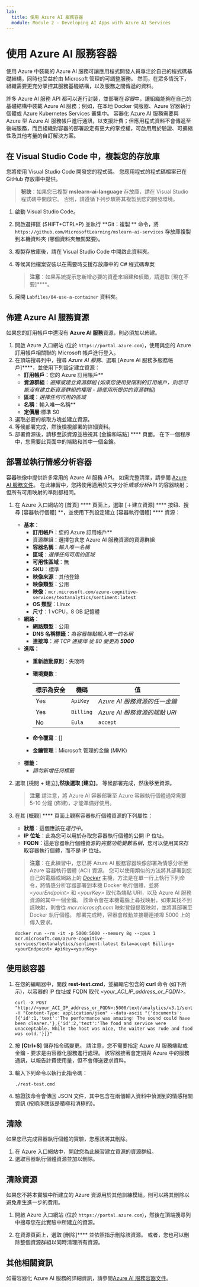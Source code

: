 ```yaml
---
lab:
  title: 使用 Azure AI 服務容器
  module: Module 2 - Developing AI Apps with Azure AI Services
---
```


# 使用 Azure AI 服務容器

使用 Azure 中裝載的 Azure AI 服務可讓應用程式開發人員專注於自己的程式碼基礎結構，同時也受益於由 Microsoft 管理的可調整服務。 然而，在眾多情況下，組織需要更充分掌控其服務基礎結構，以及服務之間傳遞的資料。

許多 Azure AI 服務 API 都可以進行封裝，並部署在*容器*中，讓組織能夠在自己的基礎結構中裝載 Azure AI 服務；例如，在本地 Docker 伺服器、Azure 容器執行個體或 Azure Kubernetes Services 叢集中。 容器化 Azure AI 服務需要與 Azure 型 Azure AI 服務帳戶進行通訊，以支援計費；但應用程式資料不會傳遞至後端服務，而且組織對容器的部署設定有更大的掌控權，可啟用用於驗證、可擴縮性及其他考量的自訂解決方案。

## 在 Visual Studio Code 中，複製您的存放庫

您將使用 Visual Studio Code 開發您的程式碼。 您應用程式的程式碼檔案已在 GitHub 存放庫中提供。

> **秘訣**：如果您已複製 **mslearn-ai-language** 存放庫，請在 Visual Studio 程式碼中開啟它。 否則，請遵循下列步驟將其複製到您的開發環境。

1. 啟動 Visual Studio Code。
2. 開啟選擇區 (SHIFT+CTRL+P) 並執行 **Git：複製 ** 命令，將 `https://github.com/MicrosoftLearning/mslearn-ai-services` 存放庫複製到本機資料夾 (哪個資料夾無關緊要)。
3. 複製存放庫後，請在 Visual Studio Code 中開啟此資料夾。
4. 等候其他檔案安裝以在需要時支援存放庫中的 C# 程式碼專案

    > **注意**：如果系統提示您新增必要的資產來組建和偵錯，請選取 [現在不要]****。

5. 展開 `Labfiles/04-use-a-container` 資料夾。

## 佈建 Azure AI 服務資源

如果您的訂用帳戶中還沒有 **Azure AI 服務**資源，則必須加以佈建。

1. 開啟 Azure 入口網站 (位於 `https://portal.azure.com`)，使用與您的 Azure 訂用帳戶相關聯的 Microsoft 帳戶進行登入。
2. 在頂端搜尋列中，搜尋 *Azure AI 服務*、選取 [Azure AI 服務多服務帳戶]****，並使用下列設定建立資源：
    - **訂用帳戶**：您的 Azure 訂用帳戶**
    - **資源群組**：*選擇或建立資源群組 (如果您使用受限制的訂用帳戶，則您可能沒有建立新資源群組的權限 - 請使用所提供的資源群組)*
    - **區域**：*選擇任何可用的區域*
    - **名稱**：輸入唯一名稱**
    - **定價層**:標準 S0
3. 選取必要的核取方塊並建立資源。
4. 等候部署完成，然後檢視部署的詳細資料。
5. 部署資源後，請移至該資源並檢視其 [金鑰和端點] **** 頁面。 在下一個程序中，您需要此頁面中的端點和其中一個金鑰。

## 部署並執行情感分析容器

容器映像中提供許多常用的 Azure AI 服務 API。 如需完整清單，請參閱 [Azure AI 服務文件](https://learn.microsoft.com/en-us/azure/ai-services/cognitive-services-container-support#containers-in-azure-ai-services)。 在此練習中，您將使用適用於文字分析*情感分析*API 的容器映射；但所有可用映射的準則都相同。

1. 在 Azure 入口網站的 [首頁] **** 頁面上，選取 [&#65291;建立資源] **** 按鈕、搜尋 [容器執行個體] **，並使用下列設定建立 [容器執行個體] **** 資源：

    - **基本**：
        - **訂用帳戶**：您的 Azure 訂用帳戶**
        - 資源群組：選擇包含您 Azure AI 服務資源的資源群組
        - **容器名稱**：*輸入唯一名稱*
        - **區域**：*選擇任何可用的區域*
        - **可用性區域**：無
        - **SKU**：標準
        - **映像來源**：其他登錄
        - **映像類型**：公用
        - **映像**：`mcr.microsoft.com/azure-cognitive-services/textanalytics/sentiment:latest`
        - **OS 類型**：Linux
        - **尺寸**：1 vCPU，8 GB 記憶體
    - **網路**：
        - **網路類型**：公用
        - **DNS 名稱標籤**：*為容器端點輸入唯一的名稱*
        - **連接埠**：*將 TCP 連接埠 從 80 變更為 **5000***
    - **進階：**
        - **重新啟動原則**：失敗時
        - **環境變數**：

            | 標示為安全 | 機碼 | 值 |
            | -------------- | --- | ----- |
            | Yes | `ApiKey` | *Azure AI 服務資源的任一金鑰* |
            | Yes | `Billing` | *Azure AI 服務資源的端點 URI* |
            | No | `Eula` | `accept` |

        - **命令覆寫**：[]
        - **金鑰管理**：Microsoft 管理的金鑰 (MMK)
    - **標籤：**
        - *請勿新增任何標籤*

2. 選取 [檢閱 + 建立]****,然後選取 [建立]****。 等候部署完成，然後移至資源。
    > **注意** 請注意，將 Azure AI 容器部署至 Azure 容器執行個體通常需要 5-10 分鐘 (佈建)，才能準備好使用。
3. 在其 [概觀] **** 頁面上觀察容器執行個體資源的下列屬性：
    - **狀態**：這個應該在*運行中*。
    - **IP 位址**：此為您可以用於存取您容器執行個體的公開 IP 位址。
    - **FQDN**：這是容器執行個體資源的*完整功能變數名稱*，您可以使用其來存取容器執行個體，而不是 IP 位址。

    > **注意**：在此練習中，您已將 Azure AI 服務容器映像部署為情感分析至 Azure 容器執行個體 (ACI) 資源。 您可以使用類似的方法將其部署到您自己的電腦或網路上的 *[Docker](https://www.docker.com/products/docker-desktop)* 主機，方法是在單一行上執行下列命令，將情感分析容器部署到本機 Docker 執行個體，並將 *&lt;yourEndpoint&gt;* 和 *&lt;yourKey&gt;* 取代為端點 URI，以及 Azure AI 服務資源的其中一個金鑰。
    > 該命令會在本機電腦上尋找映射，如果其找不到該映射，則會從 *mcr.microsoft.com* 映射登錄提取映射，並將其部署至 Docker 執行個體。 部署完成時，容器會啟動並接聽連接埠 5000 上的傳入要求。

    ```
    docker run --rm -it -p 5000:5000 --memory 8g --cpus 1 mcr.microsoft.com/azure-cognitive-services/textanalytics/sentiment:latest Eula=accept Billing=<yourEndpoint> ApiKey=<yourKey>
    ```

## 使用該容器

1. 在您的編輯器中，開啟 **rest-test.cmd**，並編輯它包含的 **curl** 命令 (如下所示)，以容器的 IP 位址或 FQDN 取代 *&lt;your_ACI_IP_address_or_FQDN&gt;*。

    ```
    curl -X POST "http://<your_ACI_IP_address_or_FQDN>:5000/text/analytics/v3.1/sentiment" -H "Content-Type: application/json" --data-ascii "{'documents':[{'id':1,'text':'The performance was amazing! The sound could have been clearer.'},{'id':2,'text':'The food and service were unacceptable. While the host was nice, the waiter was rude and food was cold.'}]}"
    ```

2. 按 **[Ctrl+S]** 儲存指令碼變更。 請注意，您不需要指定 Azure AI 服務端點或金鑰 - 要求是由容器化服務進行處理。 該容器接著會定期與 Azure 中的服務通訊，以報告計費使用量，但不會傳送要求資料。
3. 輸入下列命令以執行此指令碼：

    ```
    ./rest-test.cmd
    ```

4. 驗證該命令會傳回 JSON 文件，其中包含在兩個輸入資料中偵測到的情感相關資訊 (按順序應該是積極和消極的)。

## 清除

如果您已完成容器執行個體的實驗，您應該將其刪除。

1. 在 Azure 入口網站中，開啟您為此練習建立資源的資源群組。
2. 選取容器執行個體資源並加以刪除。

## 清除資源

如果您不將本實驗中所建立的 Azure 資源用於其他訓練模組，則可以將其刪除以避免產生進一步的費用。

1. 開啟 Azure 入口網站 (位於 `https://portal.azure.com`)，然後在頂端搜尋列中搜尋您在此實驗中所建立的資源。

2. 在資源頁面上，選取 [刪除]**** 並依照指示刪除該資源。 或者，您也可以刪除整個資源群組以同時清理所有資源。

## 其他相關資訊

如需容器化 Azure AI 服務的詳細資訊，請參閱[Azure AI 服務容器文件](https://learn.microsoft.com/azure/ai-services/cognitive-services-container-support)。
